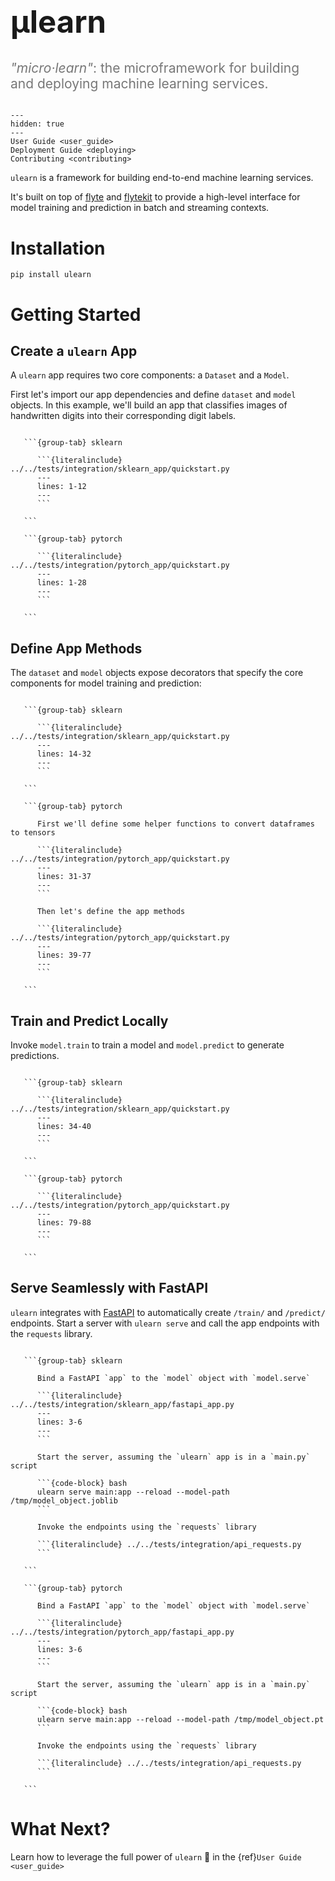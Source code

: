 <h1 style="font-weight: bold; font-size: 3.5em;">
    <span style="color: var(--color-link)">µ</span>learn
</h1>

<div style="font-size: 1.5em; color: #777;">
<i>"micro·learn"</i>: the microframework for building and deploying machine learning services.
</div>

<br>

```{toctree}
---
hidden: true
---
User Guide <user_guide>
Deployment Guide <deploying>
Contributing <contributing>
```

`ulearn` is a framework for building end-to-end machine learning services.

It's built on top of [flyte](https://docs.flyte.org/en/latest/) and
[flytekit](https://docs.flyte.org/projects/flytekit/en/latest/) to provide a high-level
interface for model training and prediction in batch and streaming contexts.

# Installation

```{code-block} bash
pip install ulearn
```

# Getting Started

## Create a `ulearn` App

A `ulearn` app requires two core components: a `Dataset` and a `Model`.

First let's import our app dependencies and define `dataset` and `model` objects.
In this example, we'll build an app that classifies images of handwritten digits
into their corresponding digit labels.

````{tabs}

   ```{group-tab} sklearn

      ```{literalinclude} ../../tests/integration/sklearn_app/quickstart.py
      ---
      lines: 1-12
      ---
      ```

   ```

   ```{group-tab} pytorch

      ```{literalinclude} ../../tests/integration/pytorch_app/quickstart.py
      ---
      lines: 1-28
      ---
      ```

   ```

````

## Define App Methods

The `dataset` and `model` objects expose decorators that specify the
core components for model training and prediction:

````{tabs}

   ```{group-tab} sklearn

      ```{literalinclude} ../../tests/integration/sklearn_app/quickstart.py
      ---
      lines: 14-32
      ---
      ```

   ```

   ```{group-tab} pytorch

      First we'll define some helper functions to convert dataframes to tensors

      ```{literalinclude} ../../tests/integration/pytorch_app/quickstart.py
      ---
      lines: 31-37
      ---
      ```

      Then let's define the app methods

      ```{literalinclude} ../../tests/integration/pytorch_app/quickstart.py
      ---
      lines: 39-77
      ---
      ```

   ```

````

## Train and Predict Locally

Invoke `model.train` to train a model and `model.predict` to generate predictions.

````{tabs}

   ```{group-tab} sklearn

      ```{literalinclude} ../../tests/integration/sklearn_app/quickstart.py
      ---
      lines: 34-40
      ---
      ```

   ```

   ```{group-tab} pytorch

      ```{literalinclude} ../../tests/integration/pytorch_app/quickstart.py
      ---
      lines: 79-88
      ---
      ```

   ```

````

## Serve Seamlessly with FastAPI

`ulearn` integrates with [FastAPI](https://fastapi.tiangolo.com/) to automatically
create `/train/` and `/predict/` endpoints. Start a server with `ulearn serve` and call the app
endpoints with the `requests` library.

````{tabs}

   ```{group-tab} sklearn

      Bind a FastAPI `app` to the `model` object with `model.serve`

      ```{literalinclude} ../../tests/integration/sklearn_app/fastapi_app.py
      ---
      lines: 3-6
      ---
      ```

      Start the server, assuming the `ulearn` app is in a `main.py` script

      ```{code-block} bash
      ulearn serve main:app --reload --model-path /tmp/model_object.joblib
      ```

      Invoke the endpoints using the `requests` library

      ```{literalinclude} ../../tests/integration/api_requests.py
      ```

   ```

   ```{group-tab} pytorch

      Bind a FastAPI `app` to the `model` object with `model.serve`

      ```{literalinclude} ../../tests/integration/pytorch_app/fastapi_app.py
      ---
      lines: 3-6
      ---
      ```

      Start the server, assuming the `ulearn` app is in a `main.py` script

      ```{code-block} bash
      ulearn serve main:app --reload --model-path /tmp/model_object.pt
      ```

      Invoke the endpoints using the `requests` library

      ```{literalinclude} ../../tests/integration/api_requests.py
      ```

   ```

````

# What Next?

Learn how to leverage the full power of `ulearn` 🦾 in the {ref}`User Guide <user_guide>`
